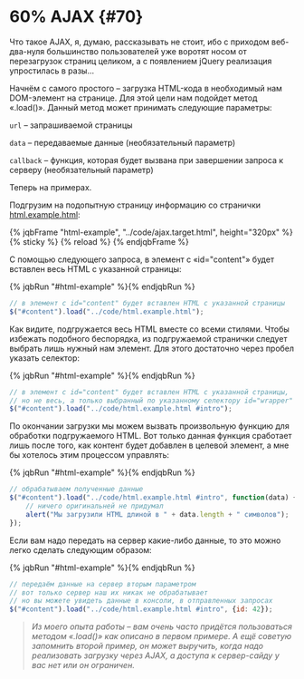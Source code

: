 # 60% AJAX {#70}

Что такое AJAX, я, думаю, рассказывать не стоит, ибо с приходом веб-два-нуля большинство пользователей уже воротят носом от перезагрузок страниц целиком, а с появлением jQuery реализация упростилась в разы…

Начнём с самого простого – загрузка HTML-кода в необходимый нам DOM-элемент на странице. Для этой цели нам подойдет метод «.load()». Данный метод может принимать следующие параметры:

`url` – запрашиваемой страницы

`data` – передаваемые данные (необязательный параметр)

`callback` – функция, которая будет вызвана при завершении запроса к серверу (необязательный параметр)

Теперь на примерах. 

Подгрузим на подопытную страницу информацию со странички [html.example.html](../code/html.example.html):

{% jqbFrame "html-example", "../code/ajax.target.html", height="320px" %}
{% sticky %}
{% reload %}
{% endjqbFrame %}

С помощью следующего запроса, в элемент с «id="content"» будет вставлен весь HTML с указанной страницы:

{% jqbRun "#html-example" %}{% endjqbRun %}
```javascript
// в элемент с id="content" будет вставлен HTML с указанной страницы
$("#content").load("../code/html.example.html");
```

Как видите, подгружается весь HTML вместе со всеми стилями. Чтобы избежать подобного беспорядка, из подгружаемой странички следует выбрать лишь нужный нам элемент. Для этого достаточно через пробел указать селектор: 

{% jqbRun "#html-example" %}{% endjqbRun %}
```javascript
// в элемент с id="content" будет вставлен HTML с указанной страницы,
// но не весь, а только выбранный по указанному селектору id="wrapper"
$("#content").load("../code/html.example.html #intro");
```

По окончании загрузки мы можем вызвать произвольную функцию для обработки подгружаемого HTML. Вот только данная функция сработает лишь после того, как контент будет добавлен в целевой элемент, а мне бы хотелось этим процессом управлять:

{% jqbRun "#html-example" %}{% endjqbRun %}
```javascript
// обрабатываем полученные данные
$("#content").load("../code/html.example.html #intro", function(data) {
    // ничего оригинальней не придумал
    alert("Мы загрузили HTML длиной в " + data.length + " символов");
});
```

Если вам надо передать на сервер какие-либо данные, то это можно легко сделать следующим образом:

{% jqbRun "#html-example" %}{% endjqbRun %}
```javascript
// передаём данные на сервер вторым параметром
// вот только сервер наш их никак не обрабатывает
// но вы можете увидеть данные в консоли, в отправленных запросах
$("#content").load("../code/html.example.html #intro", {id: 42});
```

> _Из моего опыта работы – вам очень часто придётся пользоваться методом «.load()» как описано в первом примере. А ещё советую запомнить второй пример, он может выручить, когда надо реализовать загрузку через AJAX, а доступа к сервер-сайду у вас нет или он ограничен._
